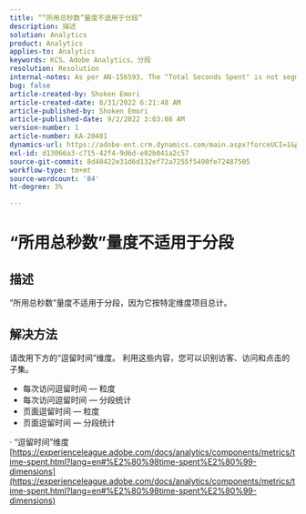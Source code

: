 ```yaml
---
title: ““所用总秒数”量度不适用于分段”
description: 描述
solution: Analytics
product: Analytics
applies-to: Analytics
keywords: KCS、Adobe Analytics、分段
resolution: Resolution
internal-notes: As per AN-156593, The "Total Seconds Spent" is not segmentable.
bug: false
article-created-by: Shoken Emori
article-created-date: 8/31/2022 6:21:48 AM
article-published-by: Shoken Emori
article-published-date: 9/2/2022 3:03:08 AM
version-number: 1
article-number: KA-20481
dynamics-url: https://adobe-ent.crm.dynamics.com/main.aspx?forceUCI=1&pagetype=entityrecord&etn=knowledgearticle&id=34b9652d-f528-ed11-9db1-0022480869de
exl-id: d13066a3-c715-42f4-9d6d-e02b041a2c57
source-git-commit: 8d40422e31d6d132ef72a7255f5490fe72487505
workflow-type: tm+mt
source-wordcount: '84'
ht-degree: 3%

---
```


# “所用总秒数”量度不适用于分段

## 描述

“所用总秒数”量度不适用于分段，因为它按特定维度项目总计。

## 解决方法


请改用下方的“逗留时间”维度。 利用这些内容，您可以识别访客、访问和点击的子集。

- 每次访问逗留时间 — 粒度
- 每次访问逗留时间 — 分段统计
- 页面逗留时间 — 粒度
- 页面逗留时间 — 分段统计


· “逗留时间”维度
[https://experienceleague.adobe.com/docs/analytics/components/metrics/time-spent.html?lang=en#%E2%80%98time-spent%E2%80%99-dimensions](https://experienceleague.adobe.com/docs/analytics/components/metrics/time-spent.html?lang=en#%E2%80%98time-spent%E2%80%99-dimensions)
